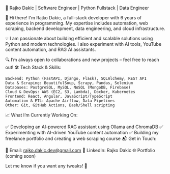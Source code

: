 🚀 Rajko Dakic | Software Engineer | Python Fullstack | Data Engineer

👋 Hi there! I'm Rajko Dakic, a full-stack developer with 6 years of experience in programming. My expertise includes automation, web scraping, backend development, data engineering, and cloud infrastructure.

💡 I am passionate about building efficient and scalable solutions using Python and modern technologies. I also experiment with AI tools, YouTube content automation, and RAG AI assistants.

🔍 I’m always open to collaborations and new projects – feel free to reach out!
🛠 Tech Stack & Skills:

    Backend: Python (FastAPI, Django, Flask), SQLAlchemy, REST API
    Data & Scraping: BeautifulSoup, Scrapy, Pandas, Selenium
    Databases: PostgreSQL, MySQL, NoSQL (MongoDB, Firebase)
    Cloud & DevOps: AWS (EC2, S3, Lambda), Docker, Kubernetes
    Frontend: React, Angular, JavaScript/TypeScript
    Automation & ETL: Apache Airflow, Data Pipelines
    Other: Git, GitHub Actions, Bash/Shell scripting

📈 What I’m Currently Working On:

✅ Developing an AI-powered RAG assistant using Ollama and ChromaDB
✅ Experimenting with AI-driven YouTube content automation
✅ Building my freelance portfolio and creating a web scraping course
📬 Get in Touch:

📧 Email: rajko.dakic.dev@gmail.com
🔗 LinkedIn: Rajko Dakic
🌐 Portfolio (coming soon)

Let me know if you want any tweaks! 🚀
